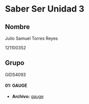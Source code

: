 # Saber Ser Unidad 3 

## Nombre
Julio Samuel Torres Reyes 

121100352
 
 ## Grupo
GIDS4093

#### 01: GAUGE
- **Archivo:** [gauge](gaugge_mqtt_app/)
